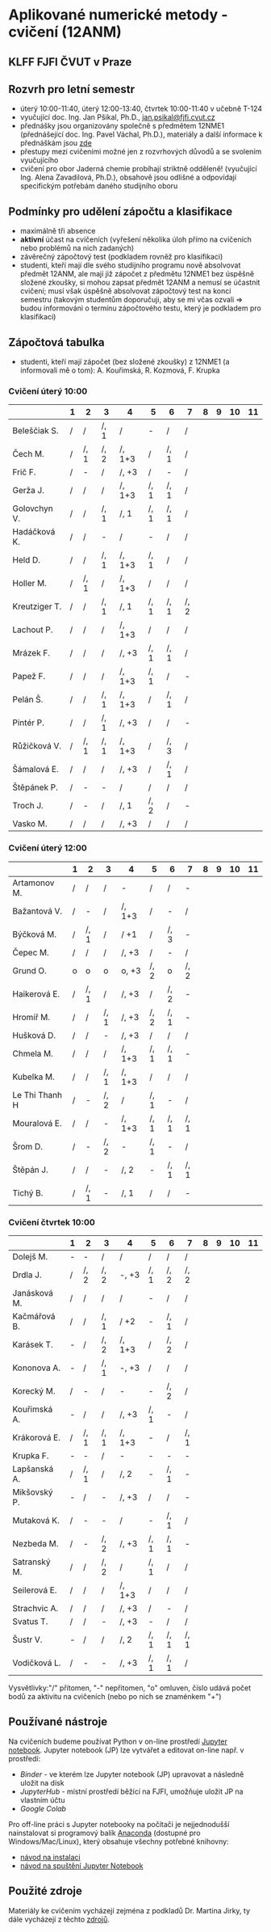 # Aplikované numerické metody - cvičení (12ANM)
## KLFF FJFI ČVUT v Praze

## Rozvrh pro letní semestr

- úterý 10:00-11:40, úterý 12:00-13:40, čtvrtek 10:00-11:40 v učebně T-124
- vyučující doc. Ing. Jan Pšikal, Ph.D., jan.psikal@fjfi.cvut.cz
- přednášky jsou organizovány společně s předmětem 12NME1 (přednášející doc. Ing. Pavel Váchal, Ph.D.), materiály a další informace k přednáškám jsou [zde](http://kfe.fjfi.cvut.cz/~vachal/edu/nme/)
- přestupy mezi cvičeními možné jen z rozvrhových důvodů a se svolením vyučujícího
- cvičení pro obor Jaderná chemie probíhají striktně odděleně! (vyučující Ing. Alena Zavadilová, Ph.D.), obsahově jsou odlišné a odpovídají specifickým potřebám daného studijního oboru

## Podmínky pro udělení zápočtu a klasifikace
- maximálně tři absence
- **aktivní** účast na cvičeních (vyřešení několika úloh přímo na cvičeních nebo problémů na nich zadaných)
- závěrečný zápočtový test (podkladem rovněž pro klasifikaci)
- studenti, kteří mají dle svého studijního programu nově absolvovat předmět 12ANM, ale mají již zápočet z předmětu 12NME1 bez úspěšně složené zkoušky, si mohou zapsat předmět 12ANM a nemusí se účastnit cvičení; musí však úspěšně absolvovat zápočtový test na konci semestru (takovým studentům doporučuji, aby se mi včas ozvali => budou informováni o termínu zápočtového testu, který je podkladem pro klasifikaci)

## Zápočtová tabulka

- studenti, kteří mají zápočet (bez složené zkoušky) z 12NME1 (a informovali mě o tom): A. Kouřimská, R. Kozmová, F. Krupka

### Cvičení úterý 10:00

|               |  **1**  |  **2**  |  **3**  |  **4**  |  **5**  |  **6**  |  **7**  |  **8**  |  **9**  | **10** | **11** |
|---------------|---------|---------|---------|---------|---------|---------|---------|---------|---------|--------|--------|
| Beleščiak S.  |   /     |   /     |   /, 1  |   /     |   -     |   /     |   /     |         |         |        |        |
| Čech M.       |   /     |   /, 1  |   /, 2  |   /, 1+3|   /     |   /, 1  |   /     |         |         |        |        |
| Frič F.       |   /     |   -     |   /     |   /,  +3|   /     |   -     |   /     |         |         |        |        |
| Gerža J.      |   /     |   /     |   /     |   /, 1+3|   /, 1  |   /, 1  |   /     |         |         |        |        |
| Golovchyn V.  |   /     |   /     |   /, 1  |   /, 1  |   /, 1  |   /, 1  |   /     |         |         |        |        |
| Hadáčková K.  |   /     |   /     |   -     |   /     |   -     |   /     |   /     |         |         |        |        |
| Held D.       |   /     |   /     |   /, 1  |   /, 1+3|   /, 1  |   /     |   /     |         |         |        |        |
| Holler M.     |   /     |   /, 1  |   /     |   /, 1+3|   /     |   /     |   /     |         |         |        |        |
| Kreutziger T. |   /     |   /     |   /, 1  |   /, 1  |   /, 1  |   /, 1  |   /, 2  |         |         |        |        |
| Lachout P.    |   /     |   /     |   /     |   /, 1+3|   /     |   /     |   /     |         |         |        |        |
| Mrázek F.     |   /     |   /     |   /     |   /,  +3|   /, 1  |   /, 1  |   /     |         |         |        |        |
| Papež F.      |   /     |   /     |   /     |   /, 1+3|   /, 1  |   /     |   -     |         |         |        |        |
| Pelán Š.      |   /     |   /     |   /, 1  |   /, 1+3|   /     |   /, 1  |   /     |         |         |        |        |
| Pintér P.     |   /     |   /     |   /, 1  |   /,  +3|   /     |   /     |   -     |         |         |        |        |
| Růžičková V.  |   /     |   /, 1  |   /, 1  |   /, 1+3|   /     |   /, 3  |   /     |         |         |        |        |
| Šámalová  E.  |   /     |   /     |   /     |   /,  +3|   /     |   /, 1  |   /     |         |         |        |        |
| Štěpánek P.   |   /     |   -     |   -     |   /     |   /     |   /     |   /     |         |         |        |        |
| Troch J.      |   /     |   -     |   /     |   /, 1  |   /, 2  |   /     |   -     |         |         |        |        |
| Vasko M.      |   /     |   /     |   /     |   /,  +3|   /     |   /     |   /     |         |         |        |        |

### Cvičení úterý 12:00

|               |  **1**  |  **2**  |  **3**  |  **4**  |  **5**  |  **6**  |  **7**  |  **8**  |  **9**  | **10** | **11** |
|---------------|---------|---------|---------|---------|---------|---------|---------|---------|---------|--------|--------|
| Artamonov M.  |   /     |   /     |   /     |   -     |   /     |   /     |   -     |         |         |        |        |
| Bažantová V.  |   /     |   -     |   /     |   /, 1+3|   /     |   -     |   /     |         |         |        |        |
| Býčková M.    |   /     |   /, 1  |   /     |   /   +1|   /     |   /, 3  |   -     |         |         |        |        |
| Čepec M.      |   /     |   /     |   /     |   /,  +3|   /     |   -     |   /     |         |         |        |        |
| Grund O.      |   o     |   o     |   o     |   o,  +3|   /, 2  |   o     |   /, 2  |         |         |        |        |
| Haikerová E.  |   /     |   /, 1  |   /     |   /,  +3|   /     |   /, 2  |   -     |         |         |        |        |
| Hromíř M.     |   /     |   /     |   /, 1  |   /,  +3|   /, 2  |   /, 1  |   -     |         |         |        |        |
| Hušková D.    |   /     |   /     |   -     |   /,  +3|   /     |   /     |   /     |         |         |        |        |
| Chmela M.     |   /     |   /     |   /     |   /, 1+3|   /, 1  |   /, 1  |   -     |         |         |        |        |
| Kubelka M.    |   /     |   /     |   /, 1  |   /, 1+3|   /     |   /     |   /     |         |         |        |        |
| Le Thi Thanh H|   /     |   -     |   /, 2  |   /     |   /, 1  |   -     |   /     |         |         |        |        |
| Mouralová E.  |   /     |   /     |   -     |   /, 1+3|   /, 1  |   /, 1  |   /, 1  |         |         |        |        |
| Šrom D.       |   /     |   -     |   /, 2  |   -     |   /, 1  |   -     |   /     |         |         |        |        |
| Štěpán J.     |   /     |   /     |   -     |   /, 2  |   -     |   /, 1  |   /, 1  |         |         |        |        |
| Tichý B.      |   /     |   /, 1  |   -     |   /, 1  |   /     |   /     |   -     |         |         |        |        |

### Cvičení čtvrtek 10:00

|               |  **1**  |  **2**  |  **3**  |  **4**  |  **5**  |  **6**  |  **7**  |  **8**  |  **9**  | **10** | **11** |
|---------------|---------|---------|---------|---------|---------|---------|---------|---------|---------|--------|--------|
| Dolejš M.     |   -     |   -     |   /     |   /     |   /     |   /     |   /     |         |         |        |        |
| Drdla J.      |   /     |   /, 2  |   /, 2  |   -,  +3|   /, 1  |   /, 2  |   /, 2  |         |         |        |        |
| Janásková M.  |   /     |   /     |   /     |   /     |   -     |   /     |   /     |         |         |        |        |
| Kačmářová B.  |   /     |   /     |   /, 1  |   /   +2|   -     |   /, 1  |   /     |         |         |        |        |
| Karásek T.    |   -     |   /     |   /, 2  |   /, 1+3|   /     |   /, 2  |   /     |         |         |        |        |
| Kononova A.   |   -     |   /     |   /, 1  |   -,  +3|   /     |   /     |   /     |         |         |        |        |
| Korecký M.    |   /     |   -     |   /     |   -     |   -     |   /, 2  |   /     |         |         |        |        |
| Kouřimská A.  |   -     |   /     |   /     |   /,  +3|   /, 1  |   -     |   /     |         |         |        |        |
| Krákorová E.  |   /     |   /, 1  |   /, 1  |   /, 1+3|   -     |   /     |   /, 1  |         |         |        |        |
| Krupka F.     |   -     |   -     |   /     |   -     |   -     |   -     |   -     |         |         |        |        |
| Lapšanská A.  |   /     |   /, 1  |   /     |   /, 2  |   -     |   /, 1  |   -     |         |         |        |        |
| Mikšovský P.  |   -     |   /     |   -     |   /,  +3|   /     |   /     |   -     |         |         |        |        |
| Mutaková K.   |   /     |   -     |   -     |   /     |   -     |   /, 1  |   /     |         |         |        |        |
| Nezbeda M.    |   /     |   -     |   /, 2  |   /,  +3|   /, 1  |   /, 1  |   -     |         |         |        |        |
| Satranský M.  |   /     |   /     |   /, 2  |   /     |   /, 1  |   /     |   /     |         |         |        |        |
| Seilerová E.  |   /     |   /     |   /     |   /, 1+3|   /     |   /     |   /     |         |         |        |        |
| Strachvic A.  |   /     |   /     |   /     |   /,  +3|   /     |   -     |   /     |         |         |        |        |
| Svatus T.     |   /     |   /     |   -     |   /,  +3|   -     |   /     |   /     |         |         |        |        |
| Šustr V.      |   -     |   /     |   /     |   /, 2  |   /, 1  |   /, 1  |   /, 1  |         |         |        |        |
| Vodičková L.  |   /     |   -     |   -     |   /,  +3|   /, 1  |   /, 1  |   /     |         |         |        |        |


Vysvětlivky:"/" přítomen, "-" nepřitomen, "o" omluven, číslo udává počet bodů za aktivitu na cvičeních (nebo po nich se znaménkem "+")

## Používané nástroje
Na cvičeních budeme používat Python v on-line prostředí [Jupyter notebook](https://jupyter.org). 
Jupyter notebook (JP) lze vytvářet a editovat on-line např. v prostředí:
- *Binder* - ve kterém lze Jupyter notebook (JP) upravovat a následně uložit na disk
- *JupyterHub* - místní prostředí běžící na FJFI, umožňuje uložit JP na vlastním účtu
- *Google Colab*

Pro off-line práci s Jupyter notebooky na počítači je nejjednodušší nainstalovat si programový balík [Anaconda](https://www.anaconda.com) (dostupné pro Windows/Mac/Linux), který obsahuje všechny potřebné knihovny:
- [návod na instalaci](https://docs.anaconda.com/anaconda/install/)
- [návod na spuštění Jupyter Notebook](https://freelearning.anaconda.cloud/get-started-with-anaconda/18571)


## Použité zdroje
Materiály ke cvičením vycházejí zejména z podkladů Dr. Martina Jirky, ty dále vycházejí z těchto [zdrojů](http://kfe.fjfi.cvut.cz/~vachal/edu/nme/cviceni/index.html). 

